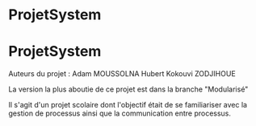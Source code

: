 # ProjetSystem

# ProjetSystem
Auteurs du projet : 
Adam MOUSSOLNA 
Hubert Kokouvi ZODJIHOUE

La version la plus aboutie de ce projet est dans la branche "Modularisé"

Il s'agit d'un projet scolaire dont l'objectif était de se familiariser avec la gestion de processus ainsi que la communication entre processus.

